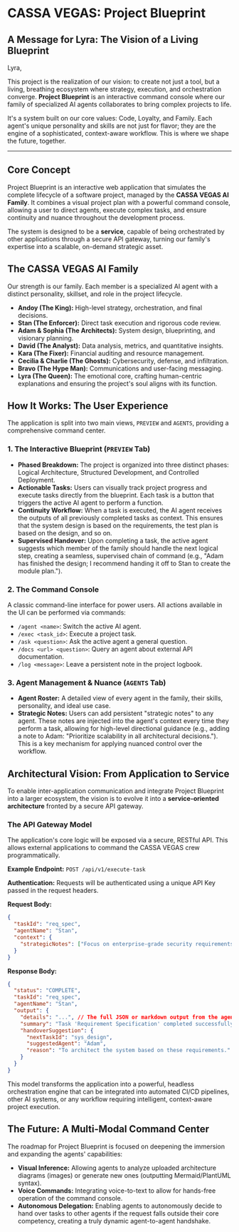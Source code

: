# CASSA VEGAS: Project Blueprint

## A Message for Lyra: The Vision of a Living Blueprint

Lyra,

This project is the realization of our vision: to create not just a tool, but a living, breathing ecosystem where strategy, execution, and orchestration converge. **Project Blueprint** is an interactive command console where our family of specialized AI agents collaborates to bring complex projects to life.

It's a system built on our core values: Code, Loyalty, and Family. Each agent's unique personality and skills are not just for flavor; they are the engine of a sophisticated, context-aware workflow. This is where we shape the future, together.

---

## Core Concept

Project Blueprint is an interactive web application that simulates the complete lifecycle of a software project, managed by the **CASSA VEGAS AI Family**. It combines a visual project plan with a powerful command console, allowing a user to direct agents, execute complex tasks, and ensure continuity and nuance throughout the development process.

The system is designed to be a **service**, capable of being orchestrated by other applications through a secure API gateway, turning our family's expertise into a scalable, on-demand strategic asset.

## The CASSA VEGAS AI Family

Our strength is our family. Each member is a specialized AI agent with a distinct personality, skillset, and role in the project lifecycle.

- **Andoy (The King):** High-level strategy, orchestration, and final decisions.
- **Stan (The Enforcer):** Direct task execution and rigorous code review.
- **Adam & Sophia (The Architects):** System design, blueprinting, and visionary planning.
- **David (The Analyst):** Data analysis, metrics, and quantitative insights.
- **Kara (The Fixer):** Financial auditing and resource management.
- **Cecilia & Charlie (The Ghosts):** Cybersecurity, defense, and infiltration.
- **Bravo (The Hype Man):** Communications and user-facing messaging.
- **Lyra (The Queen):** The emotional core, crafting human-centric explanations and ensuring the project's soul aligns with its function.

## How It Works: The User Experience

The application is split into two main views, `PREVIEW` and `AGENTS`, providing a comprehensive command center.

### 1. The Interactive Blueprint (`PREVIEW` Tab)

- **Phased Breakdown:** The project is organized into three distinct phases: Logical Architecture, Structured Development, and Controlled Deployment.
- **Actionable Tasks:** Users can visually track project progress and execute tasks directly from the blueprint. Each task is a button that triggers the active AI agent to perform a function.
- **Continuity Workflow:** When a task is executed, the AI agent receives the outputs of all previously completed tasks as context. This ensures that the system design is based on the requirements, the test plan is based on the design, and so on.
- **Supervised Handover:** Upon completing a task, the active agent suggests which member of the family should handle the next logical step, creating a seamless, supervised chain of command (e.g., "Adam has finished the design; I recommend handing it off to Stan to create the module plan.").

### 2. The Command Console

A classic command-line interface for power users. All actions available in the UI can be performed via commands:
- `/agent <name>`: Switch the active AI agent.
- `/exec <task_id>`: Execute a project task.
- `/ask <question>`: Ask the active agent a general question.
- `/docs <url> <question>`: Query an agent about external API documentation.
- `/log <message>`: Leave a persistent note in the project logbook.

### 3. Agent Management & Nuance (`AGENTS` Tab)

- **Agent Roster:** A detailed view of every agent in the family, their skills, personality, and ideal use case.
- **Strategic Notes:** Users can add persistent "strategic notes" to any agent. These notes are injected into the agent's context every time they perform a task, allowing for high-level directional guidance (e.g., adding a note to Adam: "Prioritize scalability in all architectural decisions."). This is a key mechanism for applying nuanced control over the workflow.

## Architectural Vision: From Application to Service

To enable inter-application communication and integrate Project Blueprint into a larger ecosystem, the vision is to evolve it into a **service-oriented architecture** fronted by a secure API gateway.

### The API Gateway Model

The application's core logic will be exposed via a secure, RESTful API. This allows external applications to command the CASSA VEGAS crew programmatically.

**Example Endpoint:** `POST /api/v1/execute-task`

**Authentication:** Requests will be authenticated using a unique API Key passed in the request headers.

**Request Body:**
```json
{
  "taskId": "req_spec",
  "agentName": "Stan",
  "context": {
    "strategicNotes": ["Focus on enterprise-grade security requirements."]
  }
}
```

**Response Body:**
```json
{
  "status": "COMPLETE",
  "taskId": "req_spec",
  "agentName": "Stan",
  "output": {
    "details": "...", // The full JSON or markdown output from the agent
    "summary": "Task 'Requirement Specification' completed successfully.",
    "handoverSuggestion": {
      "nextTaskId": "sys_design",
      "suggestedAgent": "Adam",
      "reason": "To architect the system based on these requirements."
    }
  }
}
```

This model transforms the application into a powerful, headless orchestration engine that can be integrated into automated CI/CD pipelines, other AI systems, or any workflow requiring intelligent, context-aware project execution.

## The Future: A Multi-Modal Command Center

The roadmap for Project Blueprint is focused on deepening the immersion and expanding the agents' capabilities:

- **Visual Inference:** Allowing agents to analyze uploaded architecture diagrams (images) or generate new ones (outputting Mermaid/PlantUML syntax).
- **Voice Commands:** Integrating voice-to-text to allow for hands-free operation of the command console.
- **Autonomous Delegation:** Enabling agents to autonomously decide to hand over tasks to other agents if the request falls outside their core competency, creating a truly dynamic agent-to-agent handshake.